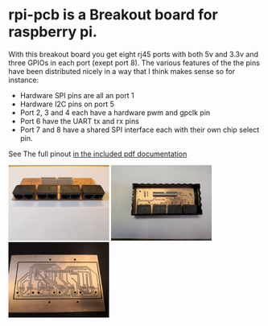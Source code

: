 # rpi-pcb is a Breakout board for raspberry pi.
With this breakout board you get eight rj45 ports with both 5v and 3.3v and three GPIOs in each port (exept port 8).
The various features of the the pins have been distributed nicely in a way that I think makes sense so for instance: 
 * Hardware SPI pins are all an port 1
 * Hardware I2C pins on port 5
 * Port 2, 3 and 4 each have a hardware pwm and gpclk pin
 * Port 6 have the UART tx and rx pins 
 * Port 7 and 8 have a shared SPI interface each with their own chip select pin.

See The full pinout [in the included pdf documentation](8xRJ45%20breakout%20board%20for%20raspberry%20pi%20-%20pinout.pdf)

<img src="pictures/8xRJ45_board.jpg" height="150"/>
<img src="pictures/8xRJ45_box.jpg" height="150"/>
<img src="pictures/8xRJ45_pcb.jpg" height="150"/>  
